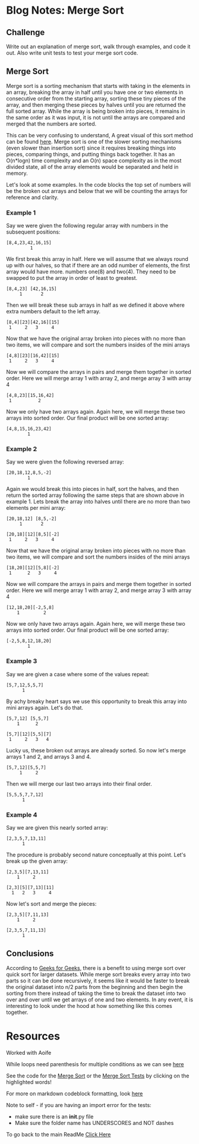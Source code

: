 # Blog Notes: Merge Sort

## Challenge

Write out an explanation of merge sort, walk through examples, and code it out. Also write unit tests to test your merge sort code.

## Merge Sort

Merge sort is a sorting mechanism that starts with taking in the elements in an array, breaking the array in half until you have one or two elements in consecutive order from the starting array, sorting these tiny pieces of the array, and then merging these pieces by halves until you are returned the full sorted array. While the array is being broken into pieces, it remains in the same order as it was input, it is not until the arrays are compared and merged that the numbers are sorted.

This can be very confusing to understand, A great visual of this sort method can be found [here](https://www.programiz.com/dsa/merge-sort). Merge sort is one of the slower sorting mechanisms (even slower than insertion sort) since it requires breaking things into pieces, comparing things, and putting things back together. It has an O(n*logn) time complexity and an O(n) space complexity as in the most divided state, all of the array elements would be separated and held in memory.

Let's look at some examples. In the code blocks the top set of numbers will be the broken out arrays and below that we will be counting the arrays for reference and clarity.

### Example 1

Say we were given the following regular array with numbers in the subsequent positions:

```
[8,4,23,42,16,15]
         1
```

We first break this array in half. Here we will assume that we always round up with our halves, so that if there are an odd number of elements, the first array would have more. numbers one(8) and two(4). They need to be swapped to put the array in order of least to greatest.

```
[8,4,23] [42,16,15]
     1       2
```

Then we will break these sub arrays in half as we defined it above where extra numbers default to the left array.

```
[8,4][23][42,16][15]
 1     2   3     4
```

Now that we have the original array broken into pieces with no more than two items, we will compare and sort the numbers insides of the mini arrays

```
[4,8][23][16,42][15]
 1     2   3     4
```

Now we will compare the arrays in pairs and merge them together in sorted order. Here we will merge array 1 with array 2, and merge array 3 with array 4

```
[4,8,23][15,16,42]
 1          2
```

Now we only have two arrays again. Again here, we will merge these two arrays into sorted order. Our final product will be one sorted array:

```
[4,8,15,16,23,42]
        1
 ```

### Example 2

Say we were given the following reversed array:

```
[20,18,12,8,5,-2]
        1
 ```

Again we would break this into pieces in half, sort the halves, and then return the sorted array following the same steps that are shown above in example 1. Lets break the array into halves until there are no more than two elements per mini array:
```
[20,18,12] [8,5,-2]
     1       2
```
```
[20,18][12][8,5][-2]
 1     2   3     4
```

Now that we have the original array broken into pieces with no more than two items, we will compare and sort the numbers insides of the mini arrays

```
[18,20][12][5,8][-2]
 1      2   3     4
```

Now we will compare the arrays in pairs and merge them together in sorted order. Here we will merge array 1 with array 2, and merge array 3 with array 4

```
[12,18,20][-2,5,8]
    1         2
```

Now we only have two arrays again. Again here, we will merge these two arrays into sorted order. Our final product will be one sorted array:

```
[-2,5,8,12,18,20]
        1
 ```


### Example 3

Say we are given a case where some of the values repeat:
```
[5,7,12,5,5,7]
      1
 ```

By achy breaky heart says we use this opportunity to break this array into mini arrays again. Let's do that.

```
[5,7,12] [5,5,7]
    1      2
```
```
[5,7][12][5,5][7]
 1     2   3   4
```
Lucky us, these broken out arrays are already sorted. So now let's merge arrays 1 and 2, and arrays 3 and 4.
```
[5,7,12][5,5,7]
     1     2
```

Then we will merge our last two arrays into their final order.

```
[5,5,5,7,7,12]
      1
```
### Example 4

Say we are given this nearly sorted array:

```
[2,3,5,7,13,11]
      1
 ```

The procedure is probably second nature conceptually at this point. Let's break up the given array:

```
[2,3,5][7,13,11]
    1     2
 ```

```
[2,3][5][7,13][11]
  1   2   3     4
 ```

Now let's sort and merge the pieces:

```
[2,3,5][7,11,13]
    1     2
 ```

```
[2,3,5,7,11,13]
      1
 ```

## Conclusions

According to [Geeks for Geeks](https://www.geeksforgeeks.org/quick-sort-vs-merge-sort/#:~:text=Merge%20sort%20is%20more%20efficient,larger%20array%20size%20or%20datasets.&text=Quick%20sort%20is%20more%20efficient,smaller%20array%20size%20or%20datasets.), there is a benefit to using merge sort over quick sort for larger datasets. While merge sort breaks every array into two parts so it can be done recursively, it seems like it would be faster to break the original dataset into n/2 parts from the beginning and then begin the sorting from there instead of taking the time to break the dataset into two over and over until we get arrays of one and two elements. In any event, it is interesting to look under the hood at how something like this comes together.

# Resources
Worked with Aoife

While loops need parenthesis for multiple conditions as we can see [here](https://initialcommit.com/blog/python-while-loop-multiple-conditions)

See the code for the [Merge Sort](sorting/merge/merge_code.py) or the [Merge Sort Tests](sorting/merge/test_merge_code.py) by clicking on the highlighted words!

For more on markdown codeblock formatting, look [here](https://stackoverflow.com/questions/15721373/how-do-i-ensure-that-whitespace-is-preserved-in-markdown#:~:text=Use%20instead%20of%20space%20characters.)

Note to self - if you are having an import error for the tests:
- make sure there is an __init__.py file
- Make sure the folder name has UNDERSCORES and NOT dashes

To go back to the main ReadMe [Click Here](../../README.md)
